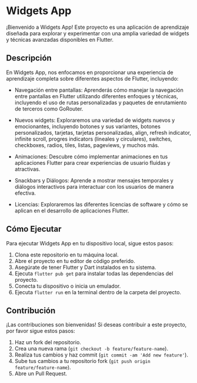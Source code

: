 # Widgets App

¡Bienvenido a Widgets App! Este proyecto es una aplicación de aprendizaje diseñada para explorar y experimentar con una amplia variedad de widgets y técnicas avanzadas disponibles en Flutter.

## Descripción

En Widgets App, nos enfocamos en proporcionar una experiencia de aprendizaje completa sobre diferentes aspectos de Flutter, incluyendo:

- Navegación entre pantallas: Aprenderás cómo manejar la navegación entre pantallas en Flutter utilizando diferentes enfoques y técnicas, incluyendo el uso de rutas personalizadas y paquetes de enrutamiento de terceros como GoRouter.
  
- Nuevos widgets: Exploraremos una variedad de widgets nuevos y emocionantes, incluyendo botones y sus variantes, botones personalizados, tarjetas, tarjetas personalizadas, align, refresh indicator, infinite scroll, progres indicators (lineales y circulares), switches, checkboxes, radios, tiles, listas, pageviews, y muchos más.

- Animaciones: Descubre cómo implementar animaciones en tus aplicaciones Flutter para crear experiencias de usuario fluidas y atractivas.

- Snackbars y Diálogos: Aprende a mostrar mensajes temporales y diálogos interactivos para interactuar con los usuarios de manera efectiva.

- Licencias: Exploraremos las diferentes licencias de software y cómo se aplican en el desarrollo de aplicaciones Flutter.

## Cómo Ejecutar

Para ejecutar Widgets App en tu dispositivo local, sigue estos pasos:

1. Clona este repositorio en tu máquina local.
2. Abre el proyecto en tu editor de código preferido.
3. Asegúrate de tener Flutter y Dart instalados en tu sistema.
4. Ejecuta `flutter pub get` para instalar todas las dependencias del proyecto.
5. Conecta tu dispositivo o inicia un emulador.
6. Ejecuta `flutter run` en la terminal dentro de la carpeta del proyecto.

## Contribución

¡Las contribuciones son bienvenidas! Si deseas contribuir a este proyecto, por favor sigue estos pasos:

1. Haz un fork del repositorio.
2. Crea una nueva rama (`git checkout -b feature/feature-name`).
3. Realiza tus cambios y haz commit (`git commit -am 'Add new feature'`).
4. Sube tus cambios a tu repositorio fork (`git push origin feature/feature-name`).
5. Abre un Pull Request.